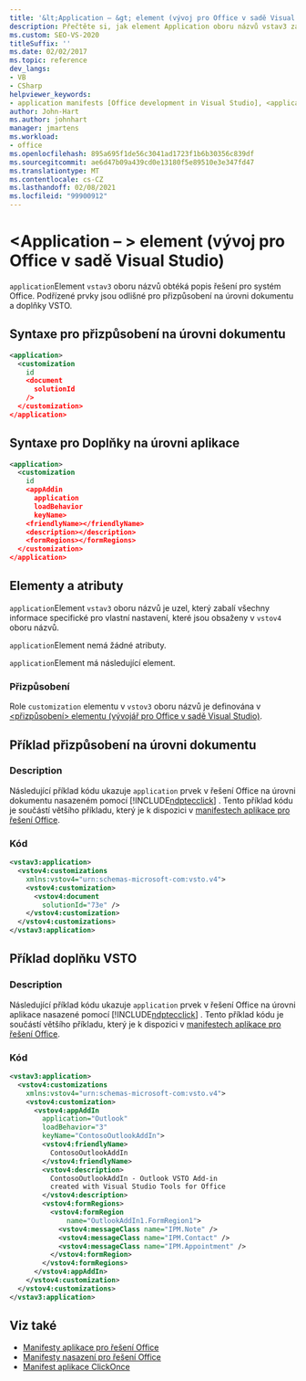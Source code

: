 ```yaml
---
title: '&lt;Application – &gt; element (vývoj pro Office v sadě Visual Studio)'
description: Přečtěte si, jak element Application oboru názvů vstav3 zalomí popis řešení pro systém Office.
ms.custom: SEO-VS-2020
titleSuffix: ''
ms.date: 02/02/2017
ms.topic: reference
dev_langs:
- VB
- CSharp
helpviewer_keywords:
- application manifests [Office development in Visual Studio], <application> element
author: John-Hart
ms.author: johnhart
manager: jmartens
ms.workload:
- office
ms.openlocfilehash: 895a695f1de56c3041ad1723f1b6b30356c839df
ms.sourcegitcommit: ae6d47b09a439cd0e13180f5e89510e3e347fd47
ms.translationtype: MT
ms.contentlocale: cs-CZ
ms.lasthandoff: 02/08/2021
ms.locfileid: "99900912"
---
```

# <a name="ltapplicationgt-element-office-development-in-visual-studio"></a>&lt;Application – &gt; element (vývoj pro Office v sadě Visual Studio)
  `application`Element `vstav3` oboru názvů obtéká popis řešení pro systém Office. Podřízené prvky jsou odlišné pro přizpůsobení na úrovni dokumentu a doplňky VSTO.

## <a name="syntax-for-document-level-customizations"></a>Syntaxe pro přizpůsobení na úrovni dokumentu

```xml
<application>
  <customization
    id
    <document
      solutionId
    />
  </customization>
</application>
```

## <a name="syntax-for-application-level-add-ins"></a>Syntaxe pro Doplňky na úrovni aplikace

```xml
<application>
  <customization
    id
    <appAddin
      application
      loadBehavior
      keyName>
    <friendlyName></friendlyName>
    <description></description>
    <formRegions></formRegions>
  </customization>
</application>
```

## <a name="elements-and-attributes"></a>Elementy a atributy
 `application`Element `vstav3` oboru názvů je uzel, který zabalí všechny informace specifické pro vlastní nastavení, které jsou obsaženy v `vstov4` oboru názvů.

 `application`Element nemá žádné atributy.

 `application`Element má následující element.

### <a name="customization"></a>Přizpůsobení
 Role `customization` elementu v `vstov3` oboru názvů je definována v [&#60;přizpůsobení&#62; elementu &#40;vývojář pro Office v sadě Visual Studio&#41;](../vsto/customization-element-office-development-in-visual-studio.md).

## <a name="document-level-customization-example"></a>Příklad přizpůsobení na úrovni dokumentu

### <a name="description"></a>Description
 Následující příklad kódu ukazuje `application` prvek v řešení Office na úrovni dokumentu nasazeném pomocí [!INCLUDE[ndptecclick](../vsto/includes/ndptecclick-md.md)] . Tento příklad kódu je součástí většího příkladu, který je k dispozici v [manifestech aplikace pro řešení Office](../vsto/application-manifests-for-office-solutions.md).

### <a name="code"></a>Kód

```xml
<vstav3:application>
  <vstov4:customizations
    xmlns:vstov4="urn:schemas-microsoft-com:vsto.v4">
    <vstov4:customization>
      <vstov4:document
        solutionId="73e" />
    </vstov4:customization>
  </vstov4:customizations>
</vstav3:application>
```

## <a name="vsto-add-in-example"></a>Příklad doplňku VSTO

### <a name="description"></a>Description
 Následující příklad kódu ukazuje `application` prvek v řešení Office na úrovni aplikace nasazené pomocí [!INCLUDE[ndptecclick](../vsto/includes/ndptecclick-md.md)] . Tento příklad kódu je součástí většího příkladu, který je k dispozici v [manifestech aplikace pro řešení Office](../vsto/application-manifests-for-office-solutions.md).

### <a name="code"></a>Kód

```xml
<vstav3:application>
  <vstov4:customizations
    xmlns:vstov4="urn:schemas-microsoft-com:vsto.v4">
    <vstov4:customization>
      <vstov4:appAddIn
        application="Outlook"
        loadBehavior="3"
        keyName="ContosoOutlookAddIn">
        <vstov4:friendlyName>
          ContosoOutlookAddIn
        </vstov4:friendlyName>
        <vstov4:description>
          ContosoOutlookAddIn - Outlook VSTO Add-in
          created with Visual Studio Tools for Office
        </vstov4:description>
        <vstov4:formRegions>
          <vstov4:formRegion
              name="OutlookAddIn1.FormRegion1">
            <vstov4:messageClass name="IPM.Note" />
            <vstov4:messageClass name="IPM.Contact" />
            <vstov4:messageClass name="IPM.Appointment" />
          </vstov4:formRegion>
        </vstov4:formRegions>
      </vstov4:appAddIn>
    </vstov4:customization>
  </vstov4:customizations>
</vstav3:application>
```

## <a name="see-also"></a>Viz také

- [Manifesty aplikace pro řešení Office](../vsto/application-manifests-for-office-solutions.md)
- [Manifesty nasazení pro řešení Office](../vsto/deployment-manifests-for-office-solutions.md)
- [Manifest aplikace ClickOnce](../deployment/clickonce-application-manifest.md)